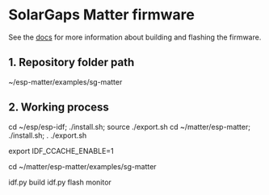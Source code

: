 # SolarGaps Matter firmware

See the [docs](https://docs.espressif.com/projects/esp-matter/en/latest/esp32/developing.html) for more information about building and flashing the firmware.

## 1. Repository folder path

~/esp-matter/examples/sg-matter

## 2. Working process

cd ~/esp/esp-idf; ./install.sh; source ./export.sh
cd ~/matter/esp-matter; ./install.sh; . ./export.sh

export IDF_CCACHE_ENABLE=1

cd ~/matter/esp-matter/examples/sg-matter

idf.py build
idf.py flash monitor

